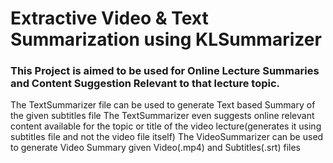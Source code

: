 # Extractive Video & Text Summarization using KLSummarizer
### This Project is aimed to be used for Online Lecture Summaries and Content Suggestion Relevant to that lecture topic.
The TextSummarizer file can be used to generate Text based Summary of the given subtitles file
The TextSummarizer even suggests online relevant content available for the topic or title of the video lecture(generates it using subtitles file and not the video file itself)
The VideoSummarizer can be used to generate Video Summary given Video(.mp4) and Subtitles(.srt) files 
